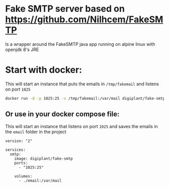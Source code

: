 # Fake SMTP server based on https://github.com/Nilhcem/FakeSMTP
Is a wrapper around the FakeSMTP java app running on alpine linux with openjdk 8's JRE

# Start with docker:
This will start an instance that puts the emails in `/tmp/fakemail` and listens on port `1025`

```bash
docker run -d -p 1025:25 -v /tmp/fakemail:/var/mail digiplant/fake-smtp
```

## Or use in your docker compose file:
This will start an instance that listens on port `1025` and saves the emails in the `email` folder in the project

```
version: "2"

services:
  smtp:
    image: digiplant/fake-smtp
    ports:
      - "1025:25"

    volumes:
      - ./email:/var/mail
```
